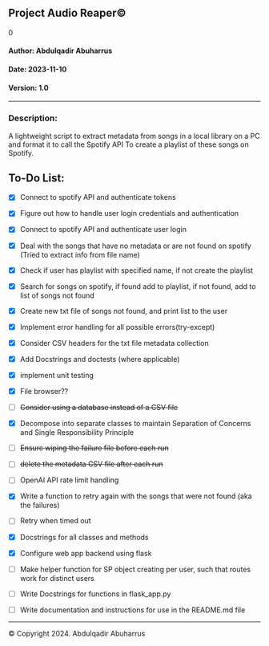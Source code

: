 ## Project Audio Reaper©
0
#### Author: Abdulqadir Abuharrus

#### Date: 2023-11-10

#### Version: 1.0

____

### Description:

A lightweight script to extract metadata from songs in a local library on a PC and format it to call the Spotify API
To create a playlist of these songs on Spotify.

## To-Do List:

- [X] Connect to spotify API and authenticate tokens
- [X] Figure out how to handle user login credentials and authentication
- [X] Connect to spotify API and authenticate user login
- [X] Deal with the songs that have no metadata or are not found on spotify (Tried to extract info from file name)
- [X] Check if user has playlist with specified name, if not create the playlist
- [X] Search for songs on spotify, if found add to playlist, if not found, add to list of songs not found
- [X] Create new txt file of songs not found, and print list to the user
- [X] Implement error handling for all possible errors(try-except)
- [X] Consider CSV headers for the txt file metadata collection
- [X] Add Docstrings and doctests (where applicable)
- [X] implement unit testing
- [X] File browser??
- [ ] ~~Consider using a database instead of a CSV file~~
- [X] Decompose into separate classes to maintain Separation of Concerns and Single Responsibility Principle
- [ ] ~~Ensure wiping the failure file before each run~~
- [ ] ~~delete the metadata CSV file after each run~~
- [ ] OpenAI API rate limit handling
- [X] Write a function to retry again with the songs that were not found (aka the failures)
- [ ] Retry when timed out
- [X] Docstrings for all classes and methods
- [X] Configure web app backend using flask
- [ ] Make helper function for SP object creating per user, such that routes work for distinct users
- [ ] Write Docstrings for functions in flask_app.py
- [ ] Write documentation and instructions for use in the README.md file


---
© Copyright 2024. Abdulqadir Abuharrus